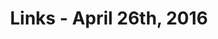 ---
title: Links - April 26th, 2016
layout: links
category: links
articles:
  - title: "You can take the derivative of a regular expression?!"
    author: Julia Evans
    url: http://jvns.ca/blog/2016/04/24/how-regular-expressions-go-fast/
    note: "Even though I didn't take a regex class, the similarities with my stochastic modeling class are stark. Now I want to learn more!"
  - title: I Have Valuable Information
    author: Cory Watson
    source: One Mo' Gin
    url: http://onemogin.com/people/smart/i-have-valuable-information.html
    note: "We can always be better, smarter, etc. Watson talks about why he shares what he learns: one step at a time, helping others along the way, understanding that there is always more than we can process."
  - title: Understanding the Rich Tapestry of American Culture as Experienced Through Food
    author: Mark Suster
    source: Both Sides of the Table
    url: https://bothsidesofthetable.com/understanding-the-rich-tapestry-of-american-culture-as-experienced-through-food-7488e7cb081
    note: "Last time Suster recommended a movie, <a href=\"https://www.youtube.com/watch?v=Zd0VOkPOrV0\">Supermensch</a>, I wasn't sold, but watched anyway. It was awesome, and now I want to watch this one too. VCs should do more movie/book/etc reviews. After all, a deep understanding of culture can give you an edge to make better bets than others. I am sure it has helped Upfront Ventures get where they are."
  - title: When to Rewrite from Scratch - Autopsy of a Failed Software
    author: Umer Mansoor
    source: Code Ahoy
    url: http://codeahoy.com/2016/04/21/when-to-rewrite-from-scratch-autopsy-of-a-failed-software/
    note: Building software is hard. Learn from others' mistakes.
  - title: Economics and Self-Awareness
    author: Paul Krugman
    source: The New York Times
    url: http://krugman.blogs.nytimes.com/2016/04/25/economics-and-self-awareness/
    note: When reality contradicts your beliefs, most likely, you have to change your beliefs.
  - title: O Reader! My Reader
    author: Silvia Killingsworth
    source: The Awl
    url: http://www.theawl.com/2016/04/o-reader-my-reader
    note: A little bit hyperbolic, I use Feedly and it works more than fine, but the internet definitely changed the day Google shut down Reader.
  - title: Uncanny Valley
    author: Anna Wiener
    source: N + 1
    url: https://nplusonemag.com/issue-25/on-the-fringe/uncanny-valley/
    note: 'Long, but so worth it. As Paul Ford <a href="https://twitter.com/ftrain/status/724733079609331712">tweeted</a>, this essay is "a great catalog of Silicon Valley self-deceptions."'
---